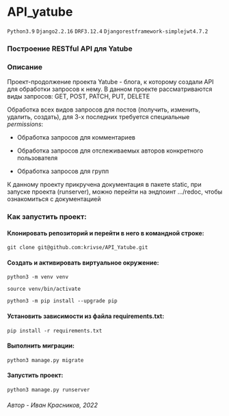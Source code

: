 # API_yatube

`Python3.9` `Django2.2.16` `DRF3.12.4` `Djangorestframework-simplejwt4.7.2`
### Построение RESTful API для Yatube
### Описание

Проект-продолжение проекта Yatube - блога, к которому создали API для обработки запросов к нему. В данном проекте рассматриваются виды запросов: GET, POST, PATCH, PUT, DELETE

Обработка всех видов запросов для постов (получить, изменить, удалить, создать), для 3-х  последних требуется специальные *permissions*:

- Обработка запросов для комментариев

- Обработка запросов для отслеживаемых авторов конкретного пользователя

- Обработка запросов для групп

К данному проекту прикручена документация в пакете static, при запуске проекта (runserver), можно перейти на эндпоинт .../redoc, чтобы ознакомиться с документацией


### Как запустить проект:

#### Клонировать репозиторий и перейти в него в командной строке:

```
git clone git@github.com:krivse/API_Yatube.git
```

#### Cоздать и активировать виртуальное окружение:

```
python3 -m venv venv
```

```
source venv/bin/activate
```

```
python3 -m pip install --upgrade pip
```

#### Установить зависимости из файла requirements.txt:

```
pip install -r requirements.txt
```

#### Выполнить миграции:

```
python3 manage.py migrate
```

#### Запустить проект:

```
python3 manage.py runserver
```

###### Автор - Иван Красников, 2022
